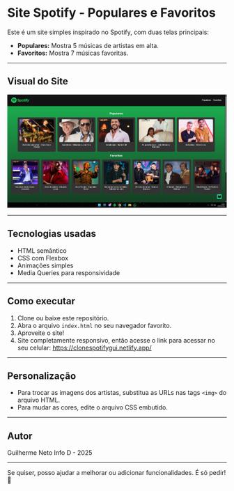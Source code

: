 # Site Spotify - Populares e Favoritos

Este é um site simples inspirado no Spotify, com duas telas principais:

- **Populares:** Mostra 5 músicas de artistas em alta.
- **Favoritos:** Mostra 7 músicas favoritas.

---

## Visual do Site

![Imagem do Site](imagemspotify.png)

---

## Tecnologias usadas

- HTML semântico
- CSS com Flexbox
- Animações simples
- Media Queries para responsividade

---

## Como executar

1. Clone ou baixe este repositório.
2. Abra o arquivo `index.html` no seu navegador favorito.
3. Aproveite o site!
4. Site completamente responsivo, então acesse o link para acessar no seu celular: https://clonespotifygui.netlify.app/

---

## Personalização

- Para trocar as imagens dos artistas, substitua as URLs nas tags `<img>` do arquivo HTML.
- Para mudar as cores, edite o arquivo CSS embutido.

---

## Autor

Guilherme Neto Info D - 2025

---

Se quiser, posso ajudar a melhorar ou adicionar funcionalidades. É só pedir! 🎵
